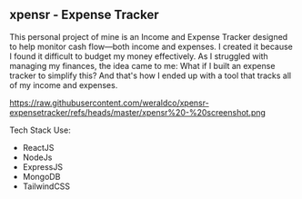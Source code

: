 
## xpensr - Expense Tracker

This personal project of mine is an Income and Expense Tracker designed to help monitor cash flow—both income and expenses. I created it because I found it difficult to budget my money effectively. As I struggled with managing my finances, the idea came to me: What if I built an expense tracker to simplify this? And that's how I ended up with a tool that tracks all of my income and expenses.

https://raw.githubusercontent.com/weraldco/xpensr-expensetracker/refs/heads/master/xpensr%20-%20screenshot.png

Tech Stack Use: 
- ReactJS
- NodeJs
- ExpressJS
- MongoDB
- TailwindCSS
